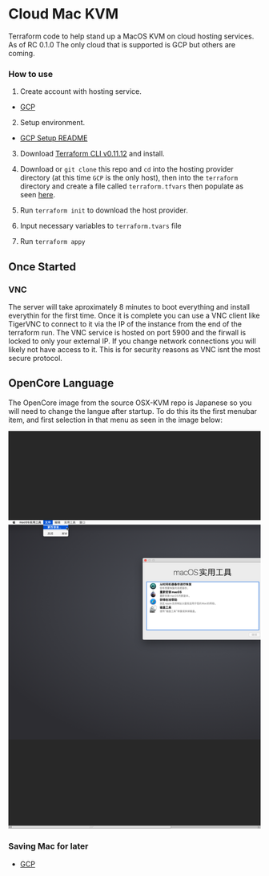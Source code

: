 # Cloud Mac KVM
Terraform code to help stand up a MacOS KVM on cloud hosting services. As of RC 0.1.0 The only cloud that is supported is GCP but others are coming.

### How to use

  1. Create account with hosting service.
  - [GCP](https://cloud.google.com)

  2. Setup environment.
  - [GCP Setup README](GCP/README.md#setting-up-a-gcp-environment)

  3. Download [Terraform CLI v0.11.12](https://releases.hashicorp.co://releases.hashicorp.com/terraform/0.11.12/) and install.

  3. Download or `git clone` this repo and `cd` into the hosting provider directory (at this time `GCP` is the only host), then into the `terraform` directory and create a file called `terraform.tfvars` then populate as seen [here](GCP/README.md#example-terraform.tfvars).

  4. Run `terraform init` to download the host provider.

  5. Input necessary variables to `terraform.tvars` file

  6. Run `terraform appy`

## Once Started

### VNC

The server will take aproximately 8 minutes to boot everything and install everythin for the first time. Once it is complete you can use a VNC client like TigerVNC to connect to it via the IP of the instance from the end of the terraform run. The VNC service is hosted on port 5900 and the firwall is locked to only your external IP. If you change network connections you will likely not have access to it. This is for security reasons as VNC isnt the most secure protocol.

## OpenCore Language

The OpenCore image from the source OSX-KVM repo is Japanese so you will need to change the langue after startup. To do this its the first menubar item, and first selection in that menu as seen in the image below:

![Change Language](language.png)


### Saving Mac for later

  - [GCP](GCP/README.md#saving-mac-for-later)
